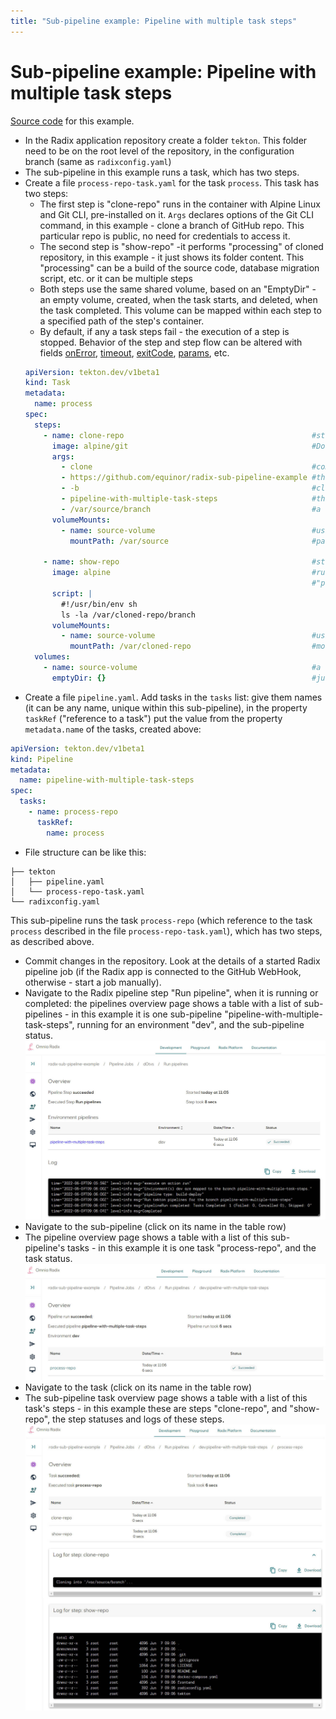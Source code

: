```yaml
---
title: "Sub-pipeline example: Pipeline with multiple task steps"
---
```


# Sub-pipeline example: Pipeline with multiple task steps

[Source code](https://github.com/equinor/radix-sub-pipeline-example/tree/pipeline-with-multiple-task-steps) for this example.

* In the Radix application repository create a folder `tekton`. This folder need to be on the root level of the repository, in the configuration branch (same as `radixconfig.yaml`) 
* The sub-pipeline in this example runs a task, which has two steps. 
* Create a file `process-repo-task.yaml` for the task `process`. This task has two steps:
  * The first step is "clone-repo" runs in the container with Alpine Linux and Git CLI, pre-installed  on it. `Args` declares options of the Git CLI command, in this example - clone a branch of GitHub repo. This particular repo is public, no need for credentials to access it.
  * The second step is "show-repo" -it performs "processing" of cloned repository, in this example - it just shows its folder content. This "processing" can be a build of the source code, database migration script, etc. or it can be multiple steps
  * Both steps use the same shared volume, based on an "EmptyDir" - an empty volume, created, when the task starts, and deleted, when the task completed. This volume can be mapped within each step to a specified path of the step's container.
  * By default, if any a task steps fail - the execution of a step is stopped. Behavior of the step and step flow can be altered with fields [onError](https://tekton.dev/docs/pipelines/tasks/#specifying-onerror-for-a-step), [timeout](https://tekton.dev/docs/pipelines/tasks/#specifying-a-timeout), [exitCode](https://tekton.dev/docs/pipelines/tasks/#accessing-steps-exitcode-in-subsequent-steps), [params](https://tekton.dev/docs/pipelines/tasks/#specifying-parameters), etc.
  ```yaml
  apiVersion: tekton.dev/v1beta1
  kind: Task
  metadata:
    name: process
  spec:
    steps:
      - name: clone-repo                                          #step to clone a Git repository
        image: alpine/git                                         #Docker image with Git CLI
        args:
          - clone                                                 #command to clone the git repository
          - https://github.com/equinor/radix-sub-pipeline-example #the repository to be cloned
          - -b                                                    #clone specific branch
          - pipeline-with-multiple-task-steps                     #the branch to be cloned
          - /var/source/branch                                    #a folder, where to clone the repository
        volumeMounts:
          - name: source-volume                                   #using an empty volume, shared between this task steps
            mountPath: /var/source                                #path, where the common empty volume is mapped
  
      - name: show-repo                                           #step to process the repository, cloned in the step "clone-repo"
        image: alpine                                             #run a sh-script within a Alpine Linux container
                                                                  #"process" the cloned repository - here just show its folder
        script: |
          #!/usr/bin/env sh
          ls -la /var/cloned-repo/branch
        volumeMounts:
          - name: source-volume                                   #using the same volume, used in the step "clone-repo"
            mountPath: /var/cloned-repo                           #mount this volume to a folder "/var/cloned-repo"
    volumes:
      - name: source-volume                                       #a volume, which can be shared between task steps
        emptyDir: {}                                              #just an empty volume, being deleted after completion of the task
  ```
* Create a file `pipeline.yaml`. Add tasks in the `tasks` list: give them names (it can be any name, unique within this sub-pipeline), in the property `taskRef` ("reference to a task") put the value from the property `metadata.name` of the tasks, created above:
```yaml
apiVersion: tekton.dev/v1beta1
kind: Pipeline
metadata:
  name: pipeline-with-multiple-task-steps
spec:
  tasks:
    - name: process-repo
      taskRef:
        name: process
```
* File structure can be like this:
```
├── tekton
│   ├── pipeline.yaml
│   └── process-repo-task.yaml
└── radixconfig.yaml
```
This sub-pipeline runs the task `process-repo` (which reference to the task `process` described in the file `process-repo-task.yaml`), which has two steps, as described above. 

* Commit changes in the repository. Look at the details of a started Radix pipeline job (if the Radix app is connected to the GitHub WebHook, otherwise - start a job manually). 
* Navigate to the Radix pipeline step "Run pipeline", when it is running or completed: the pipelines overview page shows a table with a list of sub-pipelines - in this example it is one sub-pipeline "pipeline-with-multiple-task-steps", running for an environment "dev", and the sub-pipeline status.
 ![Sub-pipeline list](./example-pipeline-with-multiple-task-steps.jpg "Sub-pipeline list")
* Navigate to the sub-pipeline (click on its name in the table row)
* The pipeline overview page shows a table with a list of this sub-pipeline's tasks - in this example it is one task "process-repo", and the task status.
  ![Sub-pipeline tasks](./example-pipeline-with-multiple-task-steps-task-list.jpg "Sub-pipeline tasks")
* Navigate to the task (click on its name in the table row)
* The sub-pipeline task overview page shows a table with a list of this task's steps - in this example these are steps "clone-repo", and "show-repo", the step statuses and logs of these steps.
  ![Sub-pipeline task steps](./example-pipeline-with-multiple-task-steps-step-list.jpg "Sub-pipeline task steps")
